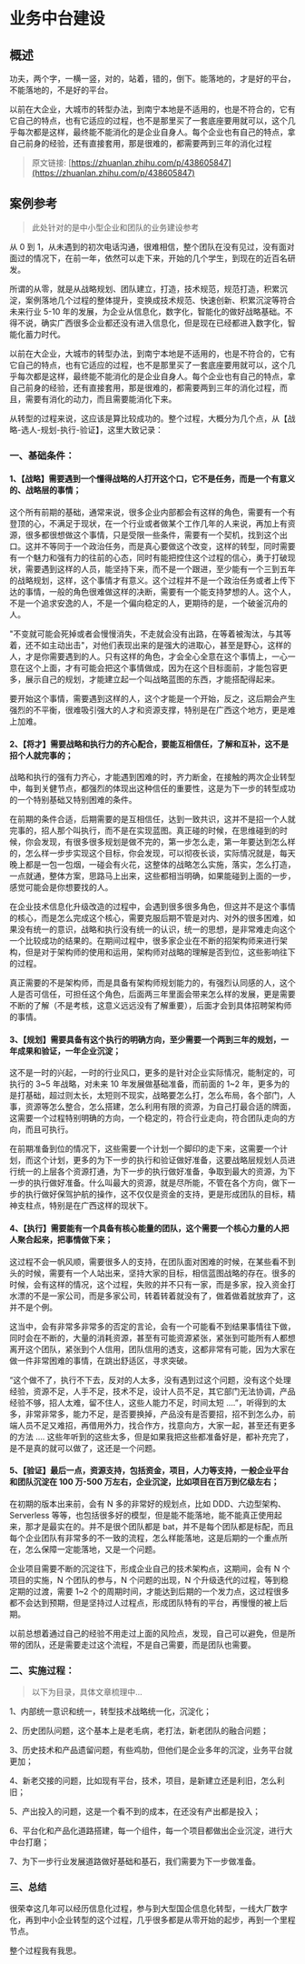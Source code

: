 # 业务中台建设

## 概述

功夫，两个字，一横一竖，对的，站着，错的，倒下。能落地的，才是好的平台，不能落地的，不是好的平台。

以前在大企业，大城市的转型办法，到南宁本地是不适用的，也是不符合的，它有它自己的特点，也有它适应的过程，也不是那里买了一套底座要用就可以，这个几乎每次都是这样，最终能不能消化的是企业自身人。每个企业也有自己的特点，拿自己前身的经验，还有直接套用，那是很难的，都需要两到三年的消化过程

> 原文链接: [https://zhuanlan.zhihu.com/p/438605847](https://zhuanlan.zhihu.com/p/438605847)

## 案例参考

> 此处针对的是中小型企业和团队的业务建设参考

从 0 到 1，从未遇到的初次电话沟通，很难相信，整个团队在没有见过，没有面对面过的情况下，在前一年，依然可以走下来，开始的几个学生，到现在的近百名研发。

所谓的从零，就是从战略规划、团队建立，打造，技术规范，规范打造，积累沉淀，案例落地几个过程的整体提升，变换成技术规范、快速创新、积累沉淀等符合未来行业 5-10 年的发展，为企业从信息化，数字化，智能化的做好战略基础。不得不说，确实广西很多企业都还没有进入信息化，但是现在已经都进入数字化，智能化蓄力时代。

以前在大企业，大城市的转型办法，到南宁本地是不适用的，也是不符合的，它有它自己的特点，也有它适应的过程，也不是那里买了一套底座要用就可以，这个几乎每次都是这样，最终能不能消化的是企业自身人。每个企业也有自己的特点，拿自己前身的经验，还有直接套用，那是很难的，都需要两到三年的消化过程，而且，需要有消化的动力，而且需要能消化下来。

从转型的过程来说，这应该是算比较成功的。整个过程，大概分为几个点，从【战略-选人-规划-执行-验证】，这里大致记录：

### 一、基础条件：

#### 1、【战略】需要遇到一个懂得战略的人打开这个口，它不是任务，而是一个有意义的、战略层的事情；

这个所有前期的基础，通常来说，很多企业内部都会有这样的角色，需要有一个有登顶的心，不满足于现状，在一个行业或者做某个工作几年的人来说，再加上有资源，很多都很想做这个事情，只是受限一些条件，需要有一个契机，找到这个出口。这并不等同于一个政治任务，而是真心要做这个改变，这样的转型，同时需要有一个魅力和强有力的往前的心态，同时有能把控住这个过程的信心，勇于打破现状，需要遇到这样的人员，能坚持下来，而不是一个跟进，至少能有一个三到五年的战略规划，这样，这个事情才有意义。这个过程并不是一个政治任务或者上传下达的事情，一般的角色很难做这样的决断，需要有一个能支持梦想的人。这个人，不是一个追求安逸的人，不是一个偏向稳定的人，更期待的是，一个破釜沉舟的人。

"不变就可能会死掉或者会慢慢消失，不走就会没有出路，在等着被淘汰，与其等着，还不如主动出击"，对他们表现出来的是强大的进取心，甚至是野心，这样的人，才是你需要遇到的人。只有这样的角色，才会全心全意在这个事情上，一心一意在这个上面，才有可能会把这个事情做成，因为在这个目标面前，才能包容更多，展示自己的规划，才能建立起一个叫战略蓝图的东西，才能搭配得起来。

要开始这个事情，需要遇到这样的人，这个才能是一个开始，反之，这后期会产生强烈的不平衡，很难吸引强大的人才和资源支撑，特别是在广西这个地方，更是难上加难。

#### 2、【将才】需要战略和执行力的齐心配合，要能互相信任，了解和互补，这不是招个人就完事的；

战略和执行的强有力齐心，才能遇到困难的时，齐力断金，在接触的两次企业转型中，每到关健节点，都强烈的体现出这种信任的重要性，这是为下一步的转型成功的一个特别基础又特别困难的条件。

在前期的条件合适，后期需要的是互相信任，达到一致共识，这并不是招一个人就完事的，招人那个叫执行，而不是在实现蓝图。真正碰的时候，在思维碰到的时候，你会发现，有很多很多规划是做不完的，第一步怎么走，第一年要达到怎么样的，怎么样一步步实现这个目标，你会发现，可以彻夜长谈，实际情况就是，每天晚上都是一包一包烟，一碰会有火花，这整体的战略怎么实施，落实，怎么打造，一点就通，整体方案，思路马上出来，这些都相当明确，如果能碰到上面的一步，感觉可能会是你想要找的人。

在企业技术信息化升级改造的过程中，会遇到很多很多角色，但这并不是这个事情的核心，而是怎么完成这个核心，需要克服后期不管是对内、对外的很多困难，如果没有统一的意识，战略和执行没有统一的认识，统一的思想，是非常难走向这个一个比较成功的结果的。在期间过程中，很多家企业在不断的招架构师来进行架构，但是对于架构师的使用和运用，架构师对战略的理解是否到位，这些影响往下的过程。

真正需要的不是架构师，而是具备有架构师规划能力的，有强烈认同感的人，这个人是否可信任，可担任这个角色，后面两三年里面会带来怎么样的发展，更是需要不断的了解（不是考核，这意义远远没有了解重要），后面才会到具体招聘架构师的事情。

#### 3、【规划】需要具备有这个执行的明确方向，至少需要一个两到三年的规划，一年成果和验证，一年企业沉淀；

这不是一时的兴起，一时的行业风口，更多的是针对企业实际情况，能制定的，可执行的 3~5 年战略，对未来 10 年发展做基础准备，而前面的 1~2 年，更多为的是打基础，超过则太长，太短则不现实，战略要怎么打，怎么布局，各个部门，人事，资源等怎么整合，怎么搭建，怎么利用有限的资源，为自己打最合适的牌面，这需要一个过程特别明确的方向，一个稳定的，符合行业走向，符合团队走向的方向，而且可执行。

在前期准备到位的情况下，这些需要一个计划一个脚印的走下来，这需要一个计划，而这个计划，更多的为下一步的执行和验证做好准备，这要战略层规划人员进行统一的上层各个资源打通，为下一步的执行做好准备，争取到最大的资源，为下一步的执行做好准备。什么叫最大的资源，就是尽所能，不管在各个方向，做下一步的执行做好保驾护航的操作，这不仅仅是资金的支持，更是形成团队的目标，精神支柱点，特别是在广西这样的现状下。

#### 4、【执行】需要能有一个具备有核心能量的团队，这个需要一个核心力量的人把人聚合起来，把事情做下来；

这过程不会一帆风顺，需要很多人的支持，在团队面对困难的时候，在某些看不到头的时候，需要有一个人站出来，坚持大家的目标，相信蓝图战略的存在。很多的时候，会有这样的情况，这个过程，失败的并不只有一家，而是多家，投入资金打水漂的不是一家公司，而是多家公司，转着转着就没有了，做着做着就放弃了，这并不是个例。

这当中，会有非常多非常多的否定的言论，会有一个可能看不到结果事情往下做，同时会在不断的，大量的消耗资源，甚至有可能资源紧张，紧张到可能所有人都想离开这个团队，紧张到个人信用，团队信用的透支，这都非常有可能，因为大家在做一件非常困难的事情，在跳出舒适区，寻求突破。

“这个做不了，执行不下去，反对的人太多，没有遇到过这个问题，没有这个处理经验，资源不足，人手不足，技术不足，设计人员不足，其它部门无法协调，产品经验不够，招人太难，留不住人，这些人能力不足，时间太短 ….”，听得到的太多，非常非常多，能力不足，是否要换掉，产品没有是否要招，招不到怎么办，前端人员不足又难招，再借用外力，找合作方，找意向方，大家一起，甚至还有更多的方法 …. 这些年听到的这些太多，但是如果我把这些都准备好是，都补充完了，是不是真的就可以做了，这还是一个问题。

#### 5、【验证】最后一点，资源支持，包括资金，项目，人力等支持，一般企业平台和团队沉淀在 100 万-500 万左右，企业沉淀，比如项目在百万到亿级左右；

在初期的版本出来前，会有 N 多的非常好的规划点，比如 DDD、六边型架构、Serverless 等等，也包括很多好的模型，但是能不能落地，能不能真正使用起来，那才是最实在的。并不是很个团队都是 bat，并不是每个团队都是标配，而且每个企业团队有非常多的不一致的流程，怎么样能落地，这是后期的一个重点所在，怎么保障一定能落地，又是一个问题。

企业项目需要不断的沉淀往下，形成企业自己的技术架构点，这期间，会有 N 个项目的实施，N 个团队的参与，N 个问题的出现，N 个升级迭代的过程，等到稳定期的过渡，需要 1~2 个的周期时间，才能达到后期的一个发力点，这过程很多都不会达到预期，但是坚持过人过程点，形成团队特有的平台，再慢慢的被上后期。

以前总想着通过自己的经验不用走过上面的风险点，发现，自己可以避免，但是所带的团队，还是需要走过这个流程，不是自己需要，而是团队也需要。

### 二、实施过程：

> 以下为目录，具体文章梳理中...

1、内部统一意识和统一，转型技术战略统一化，沉淀化；

2、历史团队问题，这个基本上是老毛病，老打法，新老团队的融合问题；

3、历史技术和产品遗留问题，有些鸡肋，但他们是企业多年的沉淀，业务平台就更加；

4、新老交接的问题，比如现有平台，技术，项目，是新建立还是利旧，怎么利旧；

5、产出投入的问题，这是一个看不到的成本，在还没有产出都是投入；

6、平台化和产品化道路搭建，每一个组件，每一个项目都做出企业沉淀，进行大中台打磨；

7、为下一步行业发展道路做好基础和基石，我们需要为下一步做准备。

### 三、总结

很荣幸这几年可以经历信息化过程，参与到大型国企信息化转型，一线大厂数字化，再到中小企业转型的这个过程，几乎很多都是从零开始的起步，再到一个里程节点。

整个过程我有我思。

